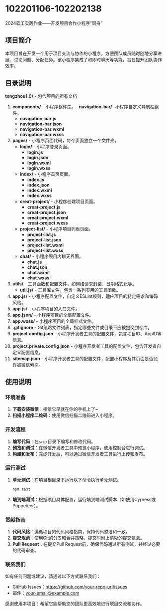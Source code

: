 # 102201106-102202138
2024软工实践作业——开发项目合作小程序“同舟”  

## 项目简介
本项目旨在开发一个用于项目交流与协作的小程序，方便团队成员随时随地分享进展、讨论问题、分配任务。该小程序集成了和即时聊天等功能，旨在提升团队协作效率。

## 目录说明

**tongzhou1.0/** - 包含项目的所有文档
1. **components/** - 小程序组件库。
   -**navigation-bar/** -小程序自定义导航栏组件。
     - **navigation-bar.js**
     - **navigation-bar.json**
     - **navigation-bar.wxml**
     - **navigation-bar.wxss**
3. **pages/** - 小程序页面代码，每个页面独立一个文件夹。
   - **login/** - 小程序登录页面。
     - **login.js**
     - **login.json**
     - **login.wxml**
     - **login.wxss**
   - **index/** - 小程序首页页面。
     - **index.js**
     - **index.json**
     - **index.wxml**
     - **index.wxss**
   - **creat-project/** - 小程序创建项目页面。
     - **creat-project.js**
     - **creat-project.json**
     - **creat-project.wxml**
     - **creat-project.wxss**
   - **project-list/** - 小程序项目列表页面。
     - **project-list.js**
     - **project-list.json**
     - **project-list.wxml**
     - **project-list.wxss**
   - **chat/** - 小程序项目内聊天界面。
     - **chat.js**
     - **chat.json**
     - **chat.wxml**
     - **chat.wxss**
5. **utils/** - 工具函数和配置文件，如网络请求封装、日期格式化等。
   - **util.js/** - 工具库文件，包含一系列实用的工具函数。
7. **app.js/** - 小程序配置文件，自定义ESLint规则，适应项目的特定需求和编码风格。
8. **app.js/** - 小程序项目的入口文件。
9. **app.json/** - 小程序项目的全局配置文件。
10. **app.wxss/** - 小程序项目的全局样式文件。
11. **.gitignore** - Git忽略文件列表，指定哪些文件或目录不应被提交到仓库。
12. **project.config.json** - 小程序开发者工具的配置文件，包含项目ID、AppID等信息。
13.  **project.private.config.json** - 小程序开发者工具的配置文件，包含开发者自定义配置信息。
14.   **sitemap.json** - 小程序开发者工具的配置文件，配置小程序及其页面是否允许被微信索引。

## 使用说明

### 环境准备

1. **下载安装微信**：相信它早就在你的手机上了~
2. **扫描小程序二维码**：使用微信扫描二维码进入小程序。


### 开发流程

1. **编写代码**：在`src/`目录下编写和修改代码。
2. **预览和调试**：在微信开发者工具中预览小程序，使用控制台进行调试。
3. **构建和发布**：完成开发后，可以通过微信开发者工具进行上传和发布。

### 运行测试

1. **单元测试**：在项目根目录下运行以下命令执行单元测试。
   ```bash
   npm test
   ```

2. **端到端测试**：根据项目具体配置，运行端到端测试脚本（如使用Cypress或Puppeteer）。

### 贡献指南

1. **代码风格**：遵循项目的代码风格指南，保持代码整洁和一致。
2. **提交规范**：使用Git的分支和合并策略，提交时附上清晰的提交信息。
3. **Pull Request**：在提交Pull Request前，确保代码通过所有测试，并经过必要的代码审查。

### 联系我们

如有任何问题或建议，请通过以下方式联系我们：
- GitHub Issues：https://github.com/your-repo-url/issues
- 邮件：your-email@example.com

感谢使用本项目！希望它能帮助您的团队更高效地进行项目交流和协作。
